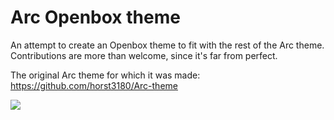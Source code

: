 # Arc Openbox theme

An attempt to create an Openbox theme to fit with the rest of the Arc theme.
Contributions are more than welcome, since it's far from perfect.

The original Arc theme for which it was made:
https://github.com/horst3180/Arc-theme

![](http://s15.postimg.org/thcwf93gr/2015_07_22_093902_1280x800_scrot.png)
